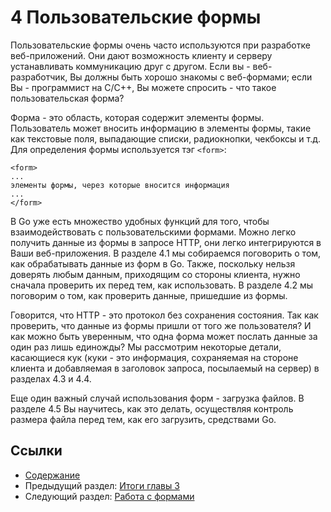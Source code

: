 # 4 Пользовательские формы

Пользовательские формы очень часто используются при разработке веб-приложений. Они дают возможность клиенту и серверу устанавливать коммуникацию друг с другом. Если вы - веб-разработчик, Вы должны быть хорошо знакомы с веб-формами; если Вы - программист на C/C++, Вы можете спросить - что такое пользовательская форма?

Форма - это область, которая содержит элементы формы. Пользователь может вносить информацию в элементы формы, такие как текстовые поля, выпадающие списки, радиокнопки, чекбоксы и т.д. Для определения формы используется тэг `<form>`:

	<form>
	...
	элементы формы, через которые вносится информация
	...
	</form>

В Go уже есть множество удобных функций для того, чтобы взаимодействовать с пользовательскими формами. Можно легко получить данные из формы в запросе HTTP, они легко интегрируются в Ваши веб-приложения. В разделе 4.1 мы собираемся поговорить о том, как обрабатывать данные из форм в Go. Также, поскольку нельзя доверять любым данным, приходящим со стороны клиента, нужно сначала проверить их перед тем, как использовать. В разделе 4.2 мы поговорим о том, как проверить данные, пришедшие из формы.

Говорится, что HTTP - это протокол без сохранения состояния. Так как проверить, что данные из формы пришли от того же пользователя? И как можно быть уверенным, что одна форма может послать данные за один раз лишь единожды? Мы рассмотрим некоторые детали, касающиеся кук (куки - это информация, сохраняемая на стороне клиента и добавляемая в заголовок запроса, посылаемый на сервер) в разделах 4.3 и 4.4.

Еще один важный случай использования форм - загрузка файлов. В разделе 4.5 Вы научитесь, как это делать, осуществляя контроль размера файла перед тем, как его загрузить, средствами Go.

## Ссылки

- [Содержание](preface.md)
- Предыдущий раздел: [Итоги главы 3](03.5.md)
- Следующий раздел: [Работа с формами](04.1.md)
